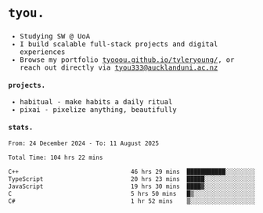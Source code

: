 ## <samp><h3>tyou.</h3></samp>
<samp>
   
   - Studying SW @ UoA
   - I build scalable full-stack projects and digital experiences
   - Browse my portfolio [tyooou.github.io/tyleryoung/](http://tyooou.github.io/tyleryoung/), or reach out directly via [tyou333@aucklanduni.ac.nz](mailto:tyou333@aucklanduni.ac.nz)

#### projects.
- habitual - make habits a daily ritual
- pixai - pixelize anything, beautifully

#### stats.
  <!--START_SECTION:waka-->

```txt
From: 24 December 2024 - To: 11 August 2025

Total Time: 104 hrs 22 mins

C++                                46 hrs 29 mins  ███████████░░░░░░░░░░░░░░   44.31 %
TypeScript                         20 hrs 23 mins  █████░░░░░░░░░░░░░░░░░░░░   19.43 %
JavaScript                         19 hrs 30 mins  ████▓░░░░░░░░░░░░░░░░░░░░   18.59 %
C                                  5 hrs 50 mins   █▒░░░░░░░░░░░░░░░░░░░░░░░   05.56 %
C#                                 1 hr 52 mins    ▒░░░░░░░░░░░░░░░░░░░░░░░░   01.79 %
```

<!--END_SECTION:waka-->
</samp>

